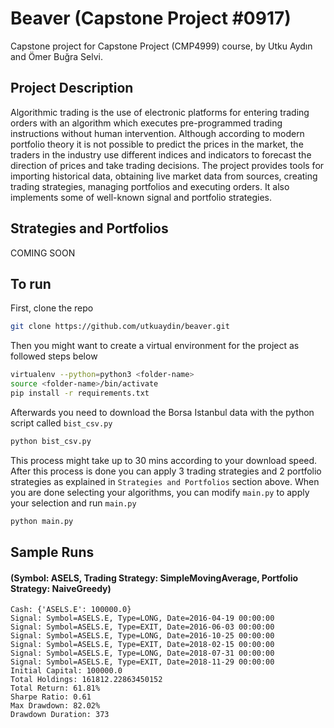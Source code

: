 # Beaver (Capstone Project #0917)
Capstone project for Capstone Project (CMP4999) course, by Utku Aydın and Ömer Buğra Selvi.

## Project Description
Algorithmic trading is the use of electronic platforms for entering trading orders with an algorithm which executes pre-programmed trading instructions without human intervention. Although according to modern portfolio theory it is not possible to predict the prices in the market, the traders in the industry use different indices and indicators to forecast the direction of prices and take trading decisions. The project provides tools for importing historical data, obtaining live market data from sources, creating trading strategies, managing portfolios and executing orders. It also implements some of well-known signal and portfolio strategies.

## Strategies and Portfolios
COMING SOON

## To run
First, clone the repo
```sh
git clone https://github.com/utkuaydin/beaver.git
```
Then you might want to create a virtual environment for the project as followed steps below
```sh
virtualenv --python=python3 <folder-name>
source <folder-name>/bin/activate
pip install -r requirements.txt
```

Afterwards you need to download the Borsa Istanbul data with the python script called ```bist_csv.py```
```sh
python bist_csv.py
```
This process might take up to 30 mins according to your download speed.
After this process is done you can apply 3 trading strategies and 2 portfolio strategies as explained in ```Strategies and Portfolios``` section above.
When you are done selecting your algorithms, you can modify ```main.py``` to apply your selection and run ```main.py```
```sh
python main.py
```

## Sample Runs 
#### (Symbol: ASELS, Trading Strategy: SimpleMovingAverage, Portfolio Strategy: NaiveGreedy)
```
Cash: {'ASELS.E': 100000.0}
Signal: Symbol=ASELS.E, Type=LONG, Date=2016-04-19 00:00:00
Signal: Symbol=ASELS.E, Type=EXIT, Date=2016-06-03 00:00:00
Signal: Symbol=ASELS.E, Type=LONG, Date=2016-10-25 00:00:00
Signal: Symbol=ASELS.E, Type=EXIT, Date=2018-02-15 00:00:00
Signal: Symbol=ASELS.E, Type=LONG, Date=2018-07-31 00:00:00
Signal: Symbol=ASELS.E, Type=EXIT, Date=2018-11-29 00:00:00
Initial Capital: 100000.0
Total Holdings: 161812.22863450152
Total Return: 61.81%
Sharpe Ratio: 0.61
Max Drawdown: 82.02%
Drawdown Duration: 373
```